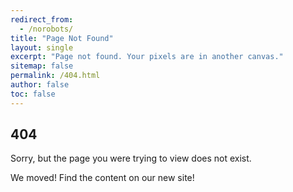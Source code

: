 ```yaml
---
redirect_from:
  - /norobots/
title: "Page Not Found"
layout: single
excerpt: "Page not found. Your pixels are in another canvas."
sitemap: false
permalink: /404.html
author: false
toc: false
---
```


## 404

Sorry, but the page you were trying to view does not exist. 

We moved! Find the content on our new site!
